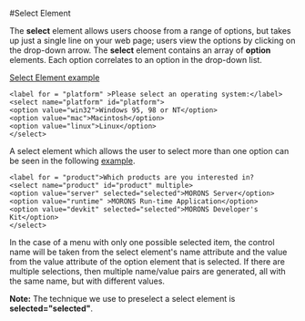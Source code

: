 #Select Element

The **select** element allows users choose from a range of options, but takes up just a single line on your web page; 
users view the options by clicking on the drop-down arrow.
The **select** element contains an array of **option** elements. Each option correlates to an option in the drop-down list.

<a href="archives/Class Htmls/form10.htm" target = "_blank">Select Element example</a>

~~~
<label for = "platform" >Please select an operating system:</label>
<select name="platform" id="platform">
<option value="win32">Windows 95, 98 or NT</option>
<option value="mac">Macintosh</option>
<option value="linux">Linux</option>
</select>
~~~

A select element which allows the user to select more than one option can be seen in the following
 <a href="archives/Class Htmls/form11.htm" target = "_blank">example</a>.

~~~
<label for = "product">Which products are you interested in?
<select name="product" id="product" multiple>
<option value="server" selected="selected">MORONS Server</option>
<option value="runtime" >MORONS Run-time Application</option>
<option value="devkit" selected="selected">MORONS Developer's Kit</option>
</select>
~~~

In the case of a menu with only one possible selected item, the control name will be taken from the select element's name 
attribute and the value from the value attribute of the option element that is selected. If there are multiple selections, 
then multiple name/value pairs are generated, all with the same name, but with different values.

**Note:** The technique we use to preselect a select element is **selected="selected"**.



